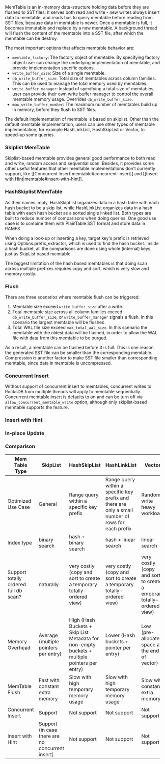 MemTable is an in-memory data-structure holding data before they are flushed to SST files. It serves both read and write - new writes always insert data to memtable, and reads has to query memtable before reading from SST files, because data in memtable is newer. Once a memtable is full, it becomes immutable and replace by a new memtable. A background thread will flush the content of the memtable into a SST file, after which the memtable can be destroy.

The most important options that affects memtable behavior are:

* `memtable_factory`: The factory object of memtable. By specifying factory object user can change the underlying implementation of memtable, and provide implementation specific options.
* `write_buffer_size`: Size of a single memtable.
* `db_write_buffer_size`: Total size of memtables across column families. This can be used to manage the total memory used by memtables.
* `write_buffer_manager`: Instead of specifying a total size of memtables, user can provide their own write buffer manager to control the overall memtable memory usage. Overrides `db_write_buffer_size`.
* `max_write_buffer_number`: The maximum number of memtables build up in memory, before they flush to SST files.

The default implementation of memtable is based on skiplist. Other than the default memtable implementation, users can use other types of memtable implementation, for example HashLinkList, HashSkipList or Vector, to speed-up some queries.

### Skiplist MemTable

Skiplist-based memtable provides general good performance to both read and write, random access and sequential scan. Besides, it provides some other useful features that other memtable implementations don't currently support, like [[Concurrent Insert|memtable#concurrent-insert]] and [[Insert with Hint|memtable#insert-with-hint]].

### HashSkiplist MemTable

As their names imply, HashSkipList organizes data in a hash table with each hash bucket to be a skip list, while HashLinkList organizes data in a hash table with each hash bucket as a sorted single linked list. Both types are built to reduce number of comparisons when doing queries. One good use case is to combine them with PlainTable SST format and store data in RAMFS.

When doing a look-up or inserting a key, target key's prefix is retrieved using Options.prefix_extractor, which is used to find the hash bucket. Inside a hash bucket, all the comparisons are done using whole (internal) keys, just as SkipList based memtable.

The biggest limitation of the hash based memtables is that doing scan across multiple prefixes requires copy and sort, which is very slow and memory costly.

### Flush

There are three scenarios where memtable flush can be triggered:

1. Memtable size exceed `write_buffer_size` after a write.
2. Total memtable size across all column families exceed `db_write_buffer_size`, or `write_buffer_manager` signals a flush. In this scenario the largest memtable will be flushed.
3. Total WAL file size exceed `max_total_wal_size`. In this scenario the memtable with the oldest data will be flushed, in order to allow the WAL file with data from this memtable to be purged.

As a result, a memtable can be flushed before it is full. This is one reason the generated SST file can be smaller than the corresponding memtable. Compression is another factor to make SST file smaller than corresponding memtable, since data in memtable is uncompressed.

### Concurrent Insert

Without support of concurrent insert to memtables, concurrent writes to RocksDB from multiple threads will apply to memtable sequentially. Concurrent memtable insert is defaults to on and can be turn off via `allow_concurrent_memtable_write` option, although only skiplist-based memtable supports the feature.

### Insert with Hint

### In-place Update

### Comparison

| Mem Table Type | SkipList | HashSkipList | HashLinkList | Vector |
|----------------|----------|--------------|--------------|--------|
| Optimized Use Case                    | General                               | Range query within a specific key prefix                                                     | Range query within a specific key prefix and there are only a small number of rows for each prefix | Random write heavy workload |
| Index type                            | binary search                         | hash + binary search                                                                         | hash + linear search                                                                               | linear search |
| Support totally ordered full db scan? | naturally                             | very costly (copy and sort to create a temporary totally-ordered view)                       | very costly (copy and sort to create a temporary totally-ordered view)                             | very costly (copy and sort to create a emporary totally-ordered view) |
| Memory Overhead                       | Average (multiple pointers per entry) | High (Hash Buckets + Skip List Metadata for non-empty buckets + multiple pointers per entry) | Lower (Hash buckets + pointer per entry)                                                           | Low (pre-allocated space at the end of vector) |
| MemTable Flush                        | Fast with constant extra memory       | Slow with high temporary memory usage                                                        | Slow with high temporary memory usage                                                              | Slow with constant extra memory |
| Concurrent Insert | Support | Not support | Not support | Not support|
| Insert with Hint | Support (in case there are no concurrent insert) | Not support | Not support | Not support |

